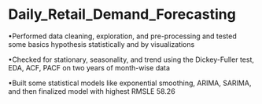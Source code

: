 # Daily_Retail_Demand_Forecasting

•Performed data cleaning, exploration, and pre-processing and tested some basics hypothesis statistically and by visualizations

•Checked for stationary, seasonality, and trend using the Dickey-Fuller test, EDA, ACF, PACF on two years of month-wise data

•Built some statistical models like exponential smoothing, ARIMA, SARIMA, and then finalized model with highest RMSLE 58.26
